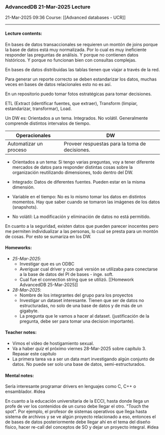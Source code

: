 ### AdvancedDB 21-Mar-2025 Lecture

21-Mar-2025 09:36
Course: [[Advanced databases - UCR]]
___
#### **Lecture contents:**
En bases de datos transaccionales se requieren un montón de joins porque la base de datos está muy normalizada. Por lo cual es muy ineficiente responder las preguntas de análisis. Y porque no contienen datos históricos. Y porque no funcionan bien con consultas complejas.

En bases de datos distribuidas las tablas tienen que viajar a través de la red.

Para generar un reporte correcto se deben estandarizar los datos, muchas veces en bases de datos relacionales esto no es así.

En un repositorio puedo tomar fotos estratégicas para tomar decisiones.

ETL (Extract (identificar fuentes, que extraer), Transform (limpiar, estandarizar, transformar), Load.

Un DW es:
	Orientados a un tema.
	Integrados.
	No volátil.
	Generalmente comprende distintos intervalos de tiempo.

| Operacionales          | DW  |
| ---------------------- | --- |
| Automatizar un proceso | Proveer respuestas para la toma de decisiones.    |

- Orientados a un tema:
  Si tengo varias preguntas, voy a tener diferente mercados de datos para responder distintas cosas sobre la organización reutilizando dimensiones, todo dentro del DW.
  
- Integrado:
  Datos de diferentes fuentes. Pueden estar en la misma dimensión.
  
- Variable en el tiempo:
  No es lo mismo tomar los datos en distintos momentos. Hay que saber cuando se tomaron las imágenes de los datos (snapshots).
  
- No volátil:
  La modificación y eliminación de datos no está permitido.

En cuanto a la seguridad, existen datos que pueden parecer inocentes pero me permiten individualizar a las personas,  lo cual se presta para un montón de cosas. Por esto se sumariza en los DW.
#### **Homeworks:**
- _25-Mar-2025_:
	- Investigar que es un ODBC
	- Averiguar cual driver y con qué versión se utilizaba para conectarse a la base de datos del PI de bases - inge. soft.
	- Cual fue el connection string que se utilizó.
[[Homework AdvancedDB 25-Mar-2025]]
- _28-Mar-2025_:
	- Nombre de los integrantes del grupo para los proyectos
	- Investigar un dataset interesante. Tienen que ser de datos no estructuradas, no solo de una base de datos y de más de un gigabyte.
	- La pregunta que le vamos a hacer al dataset. (justificación de la pregunta, debe ser para tomar una decision importante).

#### **Teacher notes:**
- Vimos el vídeo de hostigamiento sexual.
- Va a haber _quiz_ el próximo viernes 28-Mar-2025 sobre capítulo 3. Repasar este capítulo
- La primera tarea va a ser un data mart investigando algún conjunto de datos. No puede ser solo una base de datos, semi-estructurados.
#### **Mental notes:**
Sería interesante programar drivers en lenguajes como C, C++ o ensamblador. #idea

En cuanto a la educación universitaria de la ECCI, hasta donde llega un profe de ver los contenidos de un curso debe llegar el otro. "Touch the spot". Por ejemplo, el profesor de sistemas operativos que llega hasta sistema de archivos y se ve algún proyecto relacionado a eso, entonces el de bases de datos posteriormente debe llegar ahí en el tema del diseño físico, hacer re-call del conceptos de SO y dejar un proyecto integral. #idea